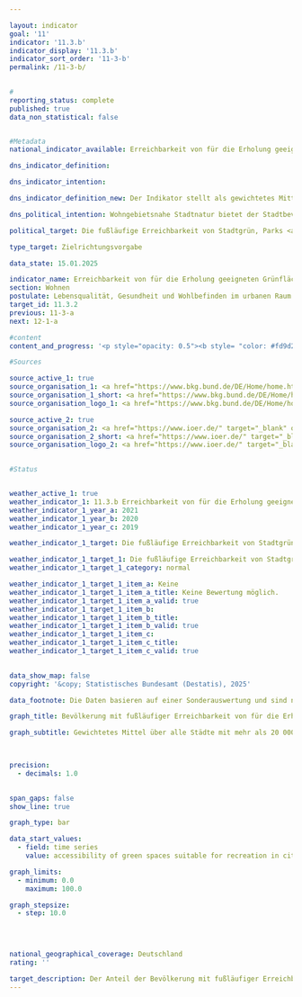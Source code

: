 ```yaml
---

layout: indicator        
goal: '11'        
indicator: '11.3.b'        
indicator_display: '11.3.b'        
indicator_sort_order: '11-3-b'        
permalink: /11-3-b/        
        

#
reporting_status: complete        
published: true        
data_non_statistical: false        


#Metadata        
national_indicator_available: Erreichbarkeit von für die Erholung geeigneten Grünflächen in Städten        

dns_indicator_definition:         

dns_indicator_intention:         

dns_indicator_definition_new: Der Indikator stellt als gewichtetes Mittel über alle Städte mit mehr als 20&nbsp;000&nbsp;Einwohnerinnen und Einwohner den Anteil der Bevölkerung (in Prozent) dar, der in fußläufiger Entfernung (maximal 300&nbsp;m Luftlinie) zu, für die Erholung geeigneten, Grünflächen mit einer definierten Mindestgröße von einem Hektar wohnt.        

dns_political_intention: Wohngebietsnahe Stadtnatur bietet der Stadtbevölkerung wichtige Räume für Erholung, Bewegung, Sport, Naturerfahrung und Begegnung und sorgt für eine Anpassung an Wetterextreme, wie <abbr title="zum Beispiel" tabindex="0">z. B.</abbr> durch Kühlung in Hitzeperioden, Frischlufterzeugung oder durch Regenrückhalt bei Starkregenereignissen. Sie hat somit eine große Bedeutung für Umweltgerechtigkeit und Lebensqualität inklusive körperlichem und psychischem Wohlbefinden.        

political_target: Die fußläufige Erreichbarkeit von Stadtgrün, Parks <abbr title="und so weiter (et cetera)" tabindex="0">etc.</abbr> in Städten soll perspektivisch für alle Bewohnerinnen und Bewohner ermöglicht werden        

type_target: Zielrichtungsvorgabe        

data_state: 15.01.2025        

indicator_name: Erreichbarkeit von für die Erholung geeigneten Grünflächen in Städten        
section: Wohnen        
postulate: Lebensqualität, Gesundheit und Wohlbefinden im urbanen Raum erhalten und steigern        
target_id: 11.3.2        
previous: 11-3-a        
next: 12-1-a        

#content         
content_and_progress: '<p style="opacity: 0.5"><b style= "color: #fd9d24; font-size: large">11.3.b Erreichbarkeit von für die Erholung geeigneten Grünflächen in Städten</b><br><br><b>In Bearbeitung!</b><br><br></p>'                

#Sources        

source_active_1: true
source_organisation_1: <a href="https://www.bkg.bund.de/DE/Home/home.html" target="_blank" onclick="return confirm_alert('des BKG', 'De')">Bundesamt für Kartographie und Geodäsie</a>
source_organisation_1_short: <a href="https://www.bkg.bund.de/DE/Home/home.html" target="_blank" onclick="return confirm_alert('des BKG', 'De')">Bundesamt für Kartographie und Geodäsie</a>
source_organisation_logo_1: <a href="https://www.bkg.bund.de/DE/Home/home.html" target="_blank" onclick="return confirm_alert('des BKG', 'De')"><img src="https://dnsTestEnvironment.github.io/dns-indicators/public/OrgImgDe/bkg.png" alt="Bundesamt für Kartographie und Geodäsie" title=" Klicken Sie hier um zur Homepage der Organisation Bundesamt für Kartographie und Geodäsie zu gelangen." style="height:60px; width:148px; border:transparent"/></a>

source_active_2: true
source_organisation_2: <a href="https://www.ioer.de/" target="_blank" onclick="return confirm_alert('des IÖR', 'De')">Leibniz-Institut für ökologische Raumentwicklung</a>
source_organisation_2_short: <a href="https://www.ioer.de/" target="_blank" onclick="return confirm_alert('des IÖR', 'De')">Leibniz-Institut für ökologische Raumentwicklung</a>
source_organisation_logo_2: <a href="https://www.ioer.de/" target="_blank" onclick="return confirm_alert('des IÖR', 'De')"><img src="https://dnsTestEnvironment.github.io/dns-indicators/public/OrgImgDe/ioer.png" alt="Leibniz-Institut für ökologische Raumentwicklung" title=" Klicken Sie hier um zur Homepage der Organisation Leibniz-Institut für ökologische Raumentwicklung zu gelangen." style="height:60px; width:148px; border:transparent"/></a>
        

#Status        


weather_active_1: true
weather_indicator_1: 11.3.b Erreichbarkeit von für die Erholung geeigneten Grünflächen in Städten
weather_indicator_1_year_a: 2021
weather_indicator_1_year_b: 2020
weather_indicator_1_year_c: 2019

weather_indicator_1_target: Die fußläufige Erreichbarkeit von Stadtgrün, Parks <abbr title="und so weiter (et cetera)" tabindex="0">etc.</abbr> in Städten soll perspektivisch für alle Bewohnerinnen und Bewohner ermöglicht werden

weather_indicator_1_target_1: Die fußläufige Erreichbarkeit von Stadtgrün, Parks <abbr title="und so weiter (et cetera)" tabindex="0">etc.</abbr> in Städten soll perspektivisch für alle Bewohnerinnen und Bewohner ermöglicht werden
weather_indicator_1_target_1_category: normal

weather_indicator_1_target_1_item_a: Keine
weather_indicator_1_target_1_item_a_title: Keine Bewertung möglich.
weather_indicator_1_target_1_item_a_valid: true
weather_indicator_1_target_1_item_b: 
weather_indicator_1_target_1_item_b_title: 
weather_indicator_1_target_1_item_b_valid: true
weather_indicator_1_target_1_item_c: 
weather_indicator_1_target_1_item_c_title: 
weather_indicator_1_target_1_item_c_valid: true        
        

data_show_map: false        
copyright: '&copy; Statistisches Bundesamt (Destatis), 2025'        

data_footnote: Die Daten basieren auf einer Sonderauswertung und sind nicht öffentlich zugänglich.        

graph_title: Bevölkerung mit fußläufiger Erreichbarkeit von für die Erholung geeigneten Grünflächen in Städten        

graph_subtitle: Gewichtetes Mittel über alle Städte mit mehr als 20 000 Einwohnerinnen und Einwohner        

        

precision: 
  - decimals: 1.0
            

span_gaps: false        
show_line: true        

graph_type: bar                

data_start_values: 
  - field: time series
    value: accessibility of green spaces suitable for recreation in cities        

graph_limits: 
  - minimum: 0.0
    maximum: 100.0        

graph_stepsize: 
  - step: 10.0
            

                        

national_geographical_coverage: Deutschland                
rating: ''        

target_description: Der Anteil der Bevölkerung mit fußläufiger Erreichbarkeit von für die Erholung geeigneten Grünflächen in Städten soll steigen.<br><br>Keine Bewertung möglich. Zu wenig Datenpunkte.        
---
```


